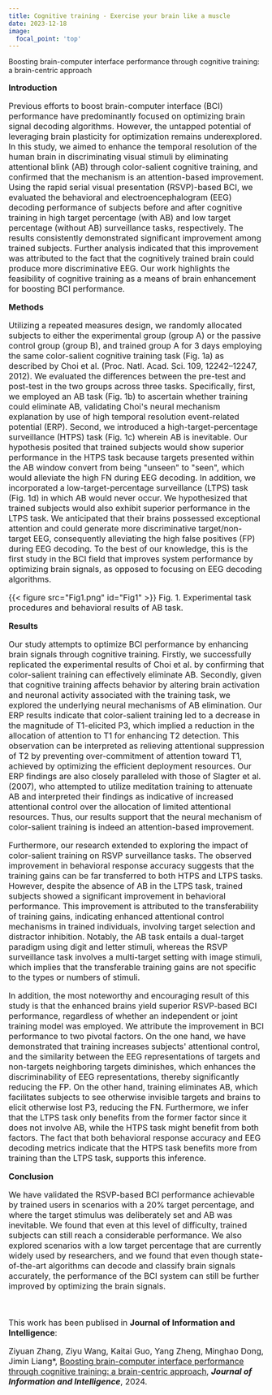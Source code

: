 ```yaml
---
title: Cognitive training - Exercise your brain like a muscle
date: 2023-12-18
image:
  focal_point: 'top'
---
```


Boosting brain-computer interface performance through cognitive training: a brain-centric approach

<!--more-->

<font size=3>

**Introduction**

Previous efforts to boost brain-computer interface (BCI) performance have predominantly focused on optimizing brain signal decoding algorithms. However, the untapped potential of leveraging brain plasticity for optimization remains underexplored. In this study, we aimed to enhance the temporal resolution of the human brain in discriminating visual stimuli by eliminating attentional blink (AB) through color-salient cognitive training, and confirmed that the mechanism is an attention-based improvement. Using the rapid serial visual presentation (RSVP)-based BCI, we evaluated the behavioral and electroencephalogram (EEG) decoding performance of subjects before and after cognitive training in high target percentage (with AB) and low target percentage (without AB) surveillance tasks, respectively. The results consistently demonstrated significant improvement among trained subjects. Further analysis indicated that this improvement was attributed to the fact that the cognitively trained brain could produce more discriminative EEG. Our work highlights the feasibility of cognitive training as a means of brain enhancement for boosting BCI performance.

**Methods**

Utilizing a repeated measures design, we randomly allocated subjects to either the experimental group (group A) or the passive control group (group B), and trained group A for 3 days employing the same color-salient cognitive training task (Fig. 1a) as described by Choi et al. (Proc. Natl. Acad. Sci. 109, 12242–12247, 2012). We evaluated the differences between the pre-test and post-test in the two groups across three tasks. Specifically, first, we employed an AB task (Fig. 1b) to ascertain whether training could eliminate AB, validating Choi's neural mechanism explanation by use of high temporal resolution event-related potential (ERP). Second, we introduced a high-target-percentage surveillance (HTPS) task (Fig. 1c) wherein AB is inevitable. Our hypothesis posited that trained subjects would show superior performance in the HTPS task because targets presented within the AB window convert from being "unseen" to "seen", which would alleviate the high FN during EEG decoding. In addition, we incorporated a low-target-percentage surveillance (LTPS) task (Fig. 1d) in which AB would never occur. We hypothesized that trained subjects would also exhibit superior performance in the LTPS task. We anticipated that their brains possessed exceptional attention and could generate more discriminative target/non-target EEG, consequently alleviating the high false positives (FP) during EEG decoding. To the best of our knowledge, this is the first study in the BCI field that improves system performance by optimizing brain signals, as opposed to focusing on EEG decoding algorithms.

{{< figure src="Fig1.png" id="Fig1" >}}
Fig. 1. Experimental task procedures and behavioral results of AB task.

**Results**

Our study attempts to optimize BCI performance by enhancing brain signals through cognitive training. Firstly, we successfully replicated the experimental results of Choi et al. by confirming that color-salient training can effectively eliminate AB. Secondly, given that cognitive training affects behavior by altering brain activation and neuronal activity associated with the training task, we explored the underlying neural mechanisms of AB elimination. Our ERP results indicate that color-salient training led to a decrease in the magnitude of T1-elicited P3, which implied a reduction in the allocation of attention to T1 for enhancing T2 detection. This observation can be interpreted as relieving attentional suppression of T2 by preventing over-commitment of attention toward T1, achieved by optimizing the efficient deployment resources. Our ERP findings are also closely paralleled with those of Slagter et al. (2007), who attempted to utilize meditation training to attenuate AB and interpreted their findings as indicative of increased attentional control over the allocation of limited attentional resources. Thus, our results support that the neural mechanism of color-salient training is indeed an attention-based improvement.

Furthermore, our research extended to exploring the impact of color-salient training on RSVP surveillance tasks. The observed improvement in behavioral response accuracy suggests that the training gains can be far transferred to both HTPS and LTPS tasks. However, despite the absence of AB in the LTPS task, trained subjects showed a significant improvement in behavioral performance. This improvement is attributed to the transferability of training gains, indicating enhanced attentional control mechanisms in trained individuals, involving target selection and distractor inhibition. Notably, the AB task entails a dual-target paradigm using digit and letter stimuli, whereas the RSVP surveillance task involves a multi-target setting with image stimuli, which implies that the transferable training gains are not specific to the types or numbers of stimuli. 

In addition, the most noteworthy and encouraging result of this study is that the enhanced brains yield superior RSVP-based BCI performance, regardless of whether an independent or joint training model was employed. We attribute the improvement in BCI performance to two pivotal factors. On the one hand, we have demonstrated that training increases subjects' attentional control, and the similarity between the EEG representations of targets and non-targets neighboring targets diminishes, which enhances the discriminability of EEG representations, thereby significantly reducing the FP. On the other hand, training eliminates AB, which facilitates subjects to see otherwise invisible targets and brains to elicit otherwise lost P3, reducing the FN. Furthermore, we infer that the LTPS task only benefits from the former factor since it does not involve AB, while the HTPS task might benefit from both factors. The fact that both behavioral response accuracy and EEG decoding metrics indicate that the HTPS task benefits more from training than the LTPS task, supports this inference.

**Conclusion**

We have validated the RSVP-based BCI performance achievable by trained users in scenarios with a 20\% target percentage, and where the target stimulus was deliberately set and AB was inevitable. We found that even at this level of difficulty, trained subjects can still reach a considerable performance. We also explored scenarios with a low target percentage that are currently widely used by researchers, and we found that even though state-of-the-art algorithms can decode and classify brain signals accurately, the performance of the BCI system can still be further improved by optimizing the brain signals.

<br/>

This work has been publised in **Journal of Information and Intelligence**:

Ziyuan Zhang, Ziyu Wang, Kaitai Guo, Yang Zheng, Minghao Dong, Jimin Liang*, [Boosting brain-computer interface performance through cognitive training: a brain-centric approach](https://www.sciencedirect.com/science/article/pii/S2949715924000635?via%3Dihub), ***Journal of Information and Intelligence***, 2024.

</font>